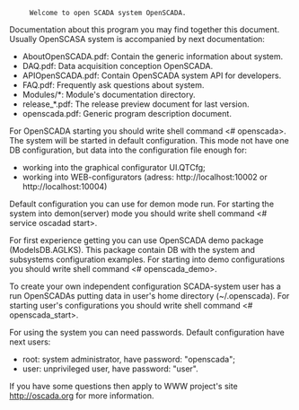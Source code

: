 	     Welcome to open SCADA system OpenSCADA.

Documentation about this program you may find together this document. Usually OpenSCASA system is accompanied by next
documentation:
 - AboutOpenSCADA.pdf: Contain the generic information about system.
 - DAQ.pdf: Data acquisition conception OpenSCADA.
 - APIOpenSCADA.pdf: Contain OpenSCADA system API for developers.
 - FAQ.pdf: Frequently ask questions about system.
 - Modules/*: Module's documentation directory.
 - release_*.pdf: The release preview document for last version.
 - openscada.pdf: Generic program description document.

For OpenSCADA starting you should write shell command <# openscada>. The system will be started in default configuration.
This mode not have one DB configuration, but data into the configuration file enough for:
 - working into the graphical configurator UI.QTCfg;
 - working into WEB-configurators (adress: http://localhost:10002 or http://localhost:10004)

Default configuration you can use for demon mode run. For starting the system into demon(server) mode you should write shell command
<# service oscadad start>.

For first experience getting you can use OpenSCADA demo package (ModelsDB.AGLKS). This package contain DB with the system and subsystems
configuration examples. For starting into demo configurations you should write shell command <# openscada_demo>.

To create your own independent configuration SCADA-system user has a run OpenSCADAs putting data in user's home directory (~/.openscada).
For starting user's configurations you should write shell command <# openscada_start>.

For using the system you can need passwords. Default configuration have next users:
 - root: system administrator, have password: "openscada";
 - user: unprivileged user, have password: "user".

If you have some questions then apply to WWW project's site http://oscada.org for more information.
